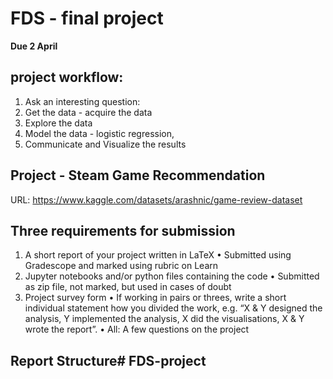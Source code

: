 # FDS - final project

**Due 2 April**

## project workflow:

1. Ask an interesting question: 
2. Get the data - acquire the data
3. Explore the data
4. Model the data - logistic regression, 
5. Communicate and Visualize the results

## Project - Steam Game Recommendation

URL: 
https://www.kaggle.com/datasets/arashnic/game-review-dataset

## Three requirements for submission

1. A short report of your project written in LaTeX
• Submitted using Gradescope and marked using rubric on Learn
2. Jupyter notebooks and/or python files containing the code
• Submitted as zip file, not marked, but used in cases of doubt
3. Project survey form
• If working in pairs or threes, write a short individual statement how you
divided the work, e.g. “X & Y designed the analysis, Y implemented the
analysis, X did the visualisations, X & Y wrote the report”.
• All: A few questions on the project

## Report Structure# FDS-project
